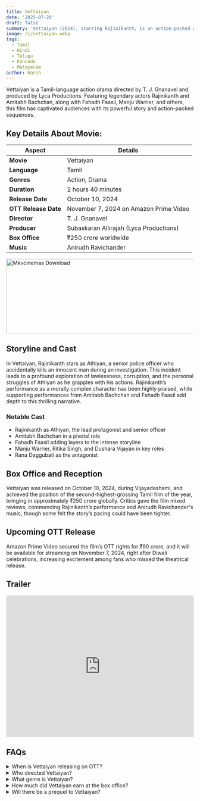 ```yaml
---
title: Vettaiyan
date: '2025-07-20'
draft: false
summary: 'Vettaiyan (2024), starring Rajinikanth, is an action-packed drama exploring justice and redemption.'
image: /i/vettaiyan.webp
tags:
  - Tamil
  - Hindi
  - Telugu
  - Kannada
  - Malayalam
author: Harsh
---
```


Vettaiyan is a Tamil-language action drama directed by T. J. Gnanavel and produced by Lyca Productions. Featuring legendary actors Rajinikanth and Amitabh Bachchan, along with Fahadh Faasil, Manju Warrier, and others, this film has captivated audiences with its powerful story and action-packed sequences.

## Key Details About Movie:

| Aspect               | Details                                 |
| -------------------- | --------------------------------------- |
| **Movie**            | Vettaiyan                               |
| **Language**         | Tamil                                   |
| **Genres**           | Action, Drama                           |
| **Duration**         | 2 hours 40 minutes                      |
| **Release Date**     | October 10, 2024                        |
| **OTT Release Date** | November 7, 2024 on Amazon Prime Video  |
| **Director**         | T. J. Gnanavel                          |
| **Producer**         | Subaskaran Allirajah (Lyca Productions) |
| **Box Office**       | ₹250 crore worldwide                    |
| **Music**            | Anirudh Ravichander                     |

<a href="https://mkvcinemas.buzz/bookmarks-list">
  <img src="/mkvcinemas-btn.webp" alt="Mkvcinemas Download" width="600" height="200" loading="lazy">
</a>

## Storyline and Cast

In Vettaiyan, Rajinikanth stars as Athiyan, a senior police officer who accidentally kills an innocent man during an investigation. This incident leads to a profound exploration of lawlessness, corruption, and the personal struggles of Athiyan as he grapples with his actions. Rajinikanth’s performance as a morally complex character has been highly praised, while supporting performances from Amitabh Bachchan and Fahadh Faasil add depth to this thrilling narrative.

### Notable Cast

- Rajinikanth as Athiyan, the lead protagonist and senior officer
- Amitabh Bachchan in a pivotal role
- Fahadh Faasil adding layers to the intense storyline
- Manju Warrier, Ritika Singh, and Dushara Vijayan in key roles
- Rana Daggubati as the antagonist

## Box Office and Reception

Vettaiyan was released on October 10, 2024, during Vijayadashami, and achieved the position of the second-highest-grossing Tamil film of the year, bringing in approximately ₹250 crore globally. Critics gave the film mixed reviews, commending Rajinikanth’s performance and Anirudh Ravichander's music, though some felt the story’s pacing could have been tighter.

## Upcoming OTT Release

Amazon Prime Video secured the film’s OTT rights for ₹90 crore, and it will be available for streaming on November 7, 2024, right after Diwali celebrations, increasing excitement among fans who missed the theatrical release.

## Trailer

<iframe width="100%" height="380" src="https://www.youtube.com/embed/NQXE3iJCWNI" title={title} frameborder="0" allow="accelerometer; autoplay; clipboard-write; encrypted-media; gyroscope; picture-in-picture; web-share" referrerpolicy="strict-origin-when-cross-origin" allowfullscreen loading="lazy"></iframe>

## FAQs

<details>
  <summary>When is Vettaiyan releasing on OTT?</summary>
  <p>The film will be available on Amazon Prime Video on November 7, 2024.</p>
</details>

<details>
  <summary>Who directed Vettaiyan?</summary>
  <p>Vettaiyan was directed by T. J. Gnanavel.</p>
</details>

<details>
  <summary>What genre is Vettaiyan?</summary>
  <p>It’s an action drama with intense themes of lawlessness and redemption.</p>
</details>

<details>
  <summary>How much did Vettaiyan earn at the box office?</summary>
  <p>The film earned approximately ₹250 crore globally.</p>
</details>

<details>
  <summary>Will there be a prequel to Vettaiyan?</summary>
  <p>The director has hinted at plans for a prequel focusing on Athiyan’s backstory.</p>
</details>
